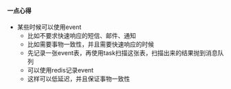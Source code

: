 
#### 一点心得

- 某些时候可以使用event
   + 比如不要求快速响应的短信、邮件、通知
   + 比如需要事物一致性，并且需要快速响应的时候
   + 先记录一张event表，再使用task扫描这张表，扫描出来的结果抛到消息队列
   + 可以使用redis记录event
   + 这样可以低延迟，并且保证事物一致性
